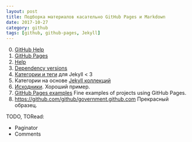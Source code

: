 ```yaml
---
layout: post
title: Подборка материалов касательно GitHub Pages и Markdown
date: 2017-10-27
category: github
tags: [github, github-pages, Jekyll]
---
```


0. [GitHub Help](https://help.github.com/)
1. [GitHub Pages](https://pages.github.com/)
2. [Help](https://help.github.com/pages/)
3. [Dependency versions](https://pages.github.com/versions/)
4. [Категории и теги](http://www.minddust.com/post/tags-and-categories-on-github-pages/) для Jekyll < 3
5. Категории на основе [Jekyll коллекций](http://www.minddust.com/post/alternative-tags-and-categories-on-github-pages/)
6. [Исходники](https://github.com/minddust/minddust.github.io). Хороший пример.
7. [GitHub Pages examples](https://github.com/collections/github-pages-examples) Fine examples of projects using GitHub Pages.
8. https://github.com/github/government.github.com Прекрасный образец.

TODO, TORead:
- Paginator
- Comments

